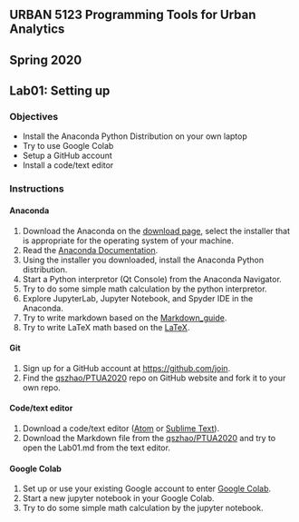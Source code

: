 ## URBAN 5123 Programming Tools for Urban Analytics
## Spring 2020
## Lab01: Setting up

### Objectives

 - Install the Anaconda Python Distribution on your own laptop
 - Try to use Google Colab
 - Setup a GitHub account
 - Install a code/text editor

### Instructions

#### Anaconda

 1. Download the Anaconda on the [download page][anaconda], select the installer that is appropriate for the operating system of your machine.
 2. Read the [Anaconda Documentation][anaconda_doc].
 3. Using the installer you downloaded, install the Anaconda Python distribution.
 4. Start a Python interpretor (Qt Console) from the Anaconda Navigator.
 5. Try to do some simple math calculation by the python interpretor.
 6. Explore JupyterLab, Jupyter Notebook, and Spyder IDE in the Anaconda.  
 7. Try to write markdown based on the [Markdown_guide][markdown].
 8. Try to write LaTeX math based on the [LaTeX][LaTex_math].

#### Git
 1. Sign up for a GitHub account at https://github.com/join.
 2. Find the [qszhao/PTUA2020][repo] repo on GitHub website and fork it to your own repo.

#### Code/text editor
 1. Download a code/text editor ([Atom][Atom] or [Sublime Text][Sublime]).
 2. Download the Markdown file from the [qszhao/PTUA2020][repo] and try to open the Lab01.md from the text editor.  

#### Google Colab
 1. Set up or use your existing Google account to enter [Google Colab][colab].
 2. Start a new jupyter notebook in your Google Colab.
 3. Try to do some simple math calculation by the jupyter notebook.
 
[anaconda]: https://www.anaconda.com/distribution/#download-section
[anaconda_doc]: https://docs.anaconda.com/anaconda/
[markdown]: https://www.markdownguide.org/basic-syntax/
[Atom]: https://atom.io/
[Sublime]: https://www.sublimetext.com/3
[LaTex_math]: https://www.math.ubc.ca/~pwalls/math-python/jupyter/latex/
[repo]: https://github.com/qszhao/PTUA2020#
[colab]: https://colab.research.google.com/notebooks/welcome.ipynb?hl=en#recent=true
